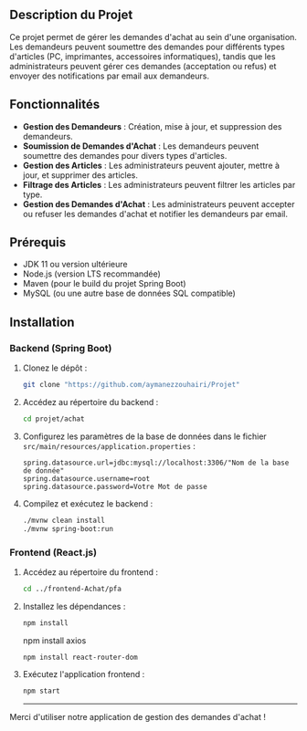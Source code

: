 ## Description du Projet

Ce projet permet de gérer les demandes d'achat au sein d'une organisation. Les demandeurs peuvent soumettre des demandes pour différents types d'articles (PC, imprimantes, accessoires informatiques), tandis que les administrateurs peuvent gérer ces demandes (acceptation ou refus) et envoyer des notifications par email aux demandeurs.

## Fonctionnalités

- **Gestion des Demandeurs** : Création, mise à jour, et suppression des demandeurs.
- **Soumission de Demandes d'Achat** : Les demandeurs peuvent soumettre des demandes pour divers types d'articles.
- **Gestion des Articles** : Les administrateurs peuvent ajouter, mettre à jour, et supprimer des articles.
- **Filtrage des Articles** : Les administrateurs peuvent filtrer les articles par type.
- **Gestion des Demandes d'Achat** : Les administrateurs peuvent accepter ou refuser les demandes d'achat et notifier les demandeurs par email.

## Prérequis

- JDK 11 ou version ultérieure
- Node.js (version LTS recommandée)
- Maven (pour le build du projet Spring Boot)
- MySQL (ou une autre base de données SQL compatible)

## Installation

### Backend (Spring Boot)

1. Clonez le dépôt :

    ```bash
    git clone "https://github.com/aymanezzouhairi/Projet"
    ```

2. Accédez au répertoire du backend :

    ```bash
    cd projet/achat
    ```

3. Configurez les paramètres de la base de données dans le fichier `src/main/resources/application.properties` :

    ```properties
    spring.datasource.url=jdbc:mysql://localhost:3306/"Nom de la base de donnée" 
    spring.datasource.username=root
    spring.datasource.password=Votre Mot de passe
    ```

4. Compilez et exécutez le backend :

    ```bash
    ./mvnw clean install
    ./mvnw spring-boot:run
    ```

### Frontend (React.js)

1. Accédez au répertoire du frontend :

    ```bash
    cd ../frontend-Achat/pfa
    ```

2. Installez les dépendances :

    ```bash
    npm install
    ```
    npm install axios
   ```
   npm install react-router-dom

4. Exécutez l'application frontend :

    ```bash
    npm start
    ```
    ---

Merci d'utiliser notre application de gestion des demandes d'achat !
